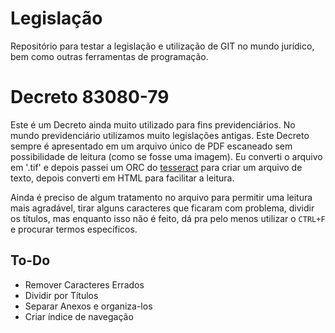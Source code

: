 # Legislação
Repositório para testar a legislação e utilização de GIT no mundo jurídico, bem como outras ferramentas de programação. 

# Decreto 83080-79
Este é um Decreto ainda muito utilizado para fins previdenciários. No mundo previdenciário utilizamos muito legislações antigas. Este Decreto sempre é apresentado em um arquivo único de PDF escaneado sem possibilidade de leitura (como se fosse uma imagem). Eu converti o arquivo em '.tif' e depois passei um ORC do [tesseract](https://github.com/tesseract-ocr/tesseract) para criar um arquivo de texto, depois converti em HTML para facilitar a leitura.

Ainda é preciso de algum tratamento no arquivo para permitir uma leitura mais agradável, tirar alguns caracteres que ficaram com problema, dividir os títulos, mas enquanto isso não é feito, dá pra pelo menos utilizar o ```CTRL+F``` e procurar termos específicos.

## To-Do
- Remover Caracteres Errados
- Dividir por Títulos
- Separar Anexos e organiza-los
- Criar índice de navegação
